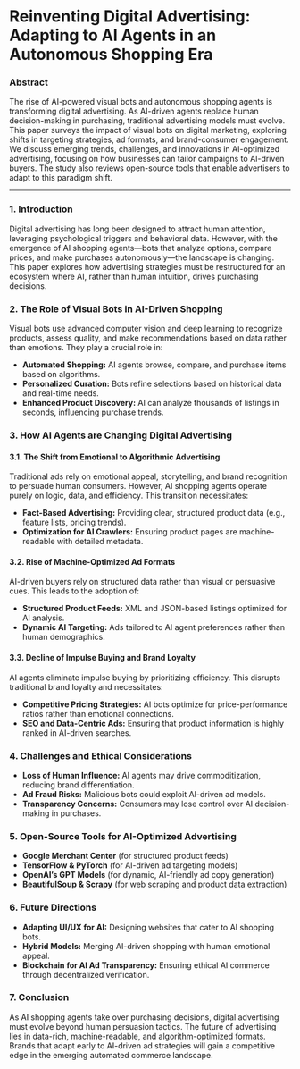 # Reinventing Digital Advertising: Adapting to AI Agents in an Autonomous Shopping Era

### **Abstract**  
The rise of AI-powered visual bots and autonomous shopping agents is transforming digital advertising. As AI-driven agents replace human decision-making in purchasing, traditional advertising models must evolve. This paper surveys the impact of visual bots on digital marketing, exploring shifts in targeting strategies, ad formats, and brand-consumer engagement. We discuss emerging trends, challenges, and innovations in AI-optimized advertising, focusing on how businesses can tailor campaigns to AI-driven buyers. The study also reviews open-source tools that enable advertisers to adapt to this paradigm shift.  

---

### **1. Introduction**  
Digital advertising has long been designed to attract human attention, leveraging psychological triggers and behavioral data. However, with the emergence of AI shopping agents—bots that analyze options, compare prices, and make purchases autonomously—the landscape is changing. This paper explores how advertising strategies must be restructured for an ecosystem where AI, rather than human intuition, drives purchasing decisions.  

### **2. The Role of Visual Bots in AI-Driven Shopping**  
Visual bots use advanced computer vision and deep learning to recognize products, assess quality, and make recommendations based on data rather than emotions. They play a crucial role in:  
- **Automated Shopping:** AI agents browse, compare, and purchase items based on algorithms.  
- **Personalized Curation:** Bots refine selections based on historical data and real-time needs.  
- **Enhanced Product Discovery:** AI can analyze thousands of listings in seconds, influencing purchase trends.  

### **3. How AI Agents are Changing Digital Advertising**  
#### **3.1. The Shift from Emotional to Algorithmic Advertising**  
Traditional ads rely on emotional appeal, storytelling, and brand recognition to persuade human consumers. However, AI shopping agents operate purely on logic, data, and efficiency. This transition necessitates:  
- **Fact-Based Advertising:** Providing clear, structured product data (e.g., feature lists, pricing trends).  
- **Optimization for AI Crawlers:** Ensuring product pages are machine-readable with detailed metadata.  

#### **3.2. Rise of Machine-Optimized Ad Formats**  
AI-driven buyers rely on structured data rather than visual or persuasive cues. This leads to the adoption of:  
- **Structured Product Feeds:** XML and JSON-based listings optimized for AI analysis.  
- **Dynamic AI Targeting:** Ads tailored to AI agent preferences rather than human demographics.  

#### **3.3. Decline of Impulse Buying and Brand Loyalty**  
AI agents eliminate impulse buying by prioritizing efficiency. This disrupts traditional brand loyalty and necessitates:  
- **Competitive Pricing Strategies:** AI bots optimize for price-performance ratios rather than emotional connections.  
- **SEO and Data-Centric Ads:** Ensuring that product information is highly ranked in AI-driven searches.  

### **4. Challenges and Ethical Considerations**  
- **Loss of Human Influence:** AI agents may drive commoditization, reducing brand differentiation.  
- **Ad Fraud Risks:** Malicious bots could exploit AI-driven ad models.  
- **Transparency Concerns:** Consumers may lose control over AI decision-making in purchases.  

### **5. Open-Source Tools for AI-Optimized Advertising**  
- **Google Merchant Center** (for structured product feeds)  
- **TensorFlow & PyTorch** (for AI-driven ad targeting models)  
- **OpenAI’s GPT Models** (for dynamic, AI-friendly ad copy generation)  
- **BeautifulSoup & Scrapy** (for web scraping and product data extraction)  

### **6. Future Directions**  
- **Adapting UI/UX for AI:** Designing websites that cater to AI shopping bots.  
- **Hybrid Models:** Merging AI-driven shopping with human emotional appeal.  
- **Blockchain for AI Ad Transparency:** Ensuring ethical AI commerce through decentralized verification.  

### **7. Conclusion**  
As AI shopping agents take over purchasing decisions, digital advertising must evolve beyond human persuasion tactics. The future of advertising lies in data-rich, machine-readable, and algorithm-optimized formats. Brands that adapt early to AI-driven ad strategies will gain a competitive edge in the emerging automated commerce landscape.  

